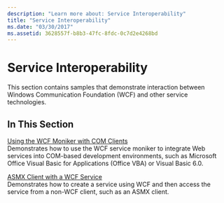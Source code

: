 ```yaml
---
description: "Learn more about: Service Interoperability"
title: "Service Interoperability"
ms.date: "03/30/2017"
ms.assetid: 3628557f-b8b3-47fc-8fdc-0c7d2e4268bd
---
```

# Service Interoperability

This section contains samples that demonstrate interaction between Windows Communication Foundation (WCF) and other service technologies.  
  
## In This Section  

 [Using the WCF Moniker with COM Clients](using-the-wcf-moniker-with-com-clients.md)  
 Demonstrates how to use the WCF service moniker to integrate Web services into COM-based development environments, such as Microsoft Office Visual Basic for Applications (Office VBA) or Visual Basic 6.0.  
  
 [ASMX Client with a WCF Service](asmx-client-with-a-wcf-service.md)  
 Demonstrates how to create a service using WCF and then access the service from a non-WCF client, such as an ASMX client.
